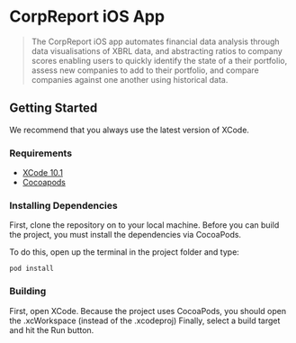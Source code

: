 # CorpReport iOS App

> The CorpReport iOS app automates financial data analysis through data visualisations of XBRL data, and abstracting ratios to company scores enabling users to quickly identify the state of a their portfolio, assess new companies to add to their portfolio, and compare companies against one another using historical data.
>

## Getting Started

We recommend that you always use the latest version of XCode.

### Requirements

- [XCode 10.1](https://developer.apple.com/xcode/)
- [Cocoapods](https://cocoapods.org/)

### Installing Dependencies

First, clone the repository on to your local machine.
Before you can build the project, you must install the dependencies via CocoaPods.

To do this, open up the terminal in the project folder and type:
```
pod install
```

### Building

First, open XCode.
Because the project uses CocoaPods, you should open the .xcWorkspace (instead of the .xcodeproj)
Finally, select a build target and hit the Run button.
